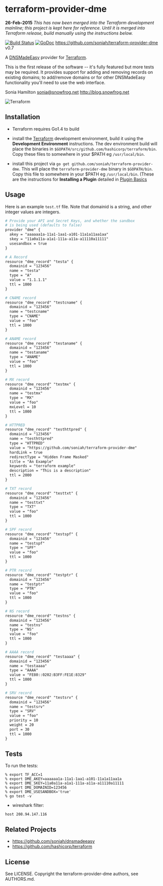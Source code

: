 # terraform-provider-dme

**26-Feb-2015** _This has now been merged into the Terraform development mainline; this project is kept here for reference. Until it is merged into Terraform release, build manually using the instructions below._

[![Build
Status](https://travis-ci.org/soniah/terraform-provider-dme.svg?branch=master)](https://travis-ci.org/soniah/terraform-provider-dme)
[![GoDoc](https://godoc.org/github.com/soniah/terraform-provider-dme?status.png)](http://godoc.org/github.com/soniah/terraform-provider-dme)
https://github.com/soniah/terraform-provider-dme v0.7

A [DNSMadeEasy](http://www.dnsmadeeasy.com/) provider for [Terraform](https://github.com/hashicorp/terraform).

This is the first release of the software -- it's fully featured but
more tests may be required. It provides support for adding and removing
records on existing domains; to add/remove domains or for other
DNSMadeEasy functionality you'll need to use the web interface.

Sonia Hamilton sonia@snowfrog.net http://blog.snowfrog.net

![Terraform](https://raw.githubusercontent.com/hashicorp/terraform/master/website/source/assets/images/readme.png)

## Installation

* Terraform requires Go1.4 to build

* install the [Terraform](https://github.com/hashicorp/terraform)
  development environment, build it using the **Development Environment**
  instructions. The dev environment build will place the binaries in
  `$GOPATH/src/github.com/hashicorp/terraform/bin`.  Copy these files to
  somewhere in your $PATH eg `/usr/local/bin`.

* install this project via `go get github.com/soniah/terraform-provider-dme`. This
  will place the `terraform-provider-dme` binary in `$GOPATH/bin`. Copy
  this file to somewhere in your $PATH eg `/usr/local/bin`. (These are
  the instructions for **Installing a Plugin** detailed in
  [Plugin Basics](https://www.terraform.io/docs/plugins/basics.html)

## Usage

Here is an example `test.tf` file. Note that domainid is a
string, and other integer values are integers.

```apache
# Provide your API and Secret Keys, and whether the sandbox
# is being used (defaults to false)
provider "dme" {
  akey = "aaaaaa1a-11a1-1aa1-a101-11a1a11aa1aa"
  skey = "11a0a11a-a1a1-111a-a11a-a11110a11111"
  usesandbox = true
}

# A Record
resource "dme_record" "testa" {
  domainid = "123456"
  name = "testa"
  type = "A"
  value = "1.1.1.1"
  ttl = 1000
}

# CNAME record
resource "dme_record" "testcname" {
  domainid = "123456"
  name = "testcname"
  type = "CNAME"
  value = "foo"
  ttl = 1000
}

# ANAME record
resource "dme_record" "testaname" {
  domainid = "123456"
  name = "testaname"
  type = "ANAME"
  value = "foo"
  ttl = 1000
}

# MX record
resource "dme_record" "testmx" {
  domainid = "123456"
  name = "testmx"
  type = "MX"
  value = "foo"
  mxLevel = 10
  ttl = 1000
}

# HTTPRED
resource "dme_record" "testhttpred" {
  domainid = "123456"
  name = "testhttpred"
  type = "HTTPRED"
  value = "https://github.com/soniah/terraform-provider-dme"
  hardLink = true
  redirectType = "Hidden Frame Masked"
  title = "An Example"
  keywords = "terraform example"
  description = "This is a description"
  ttl = 2000
}

# TXT record
resource "dme_record" "testtxt" {
  domainid = "123456"
  name = "testtxt"
  type = "TXT"
  value = "foo"
  ttl = 1000
}

# SPF record
resource "dme_record" "testspf" {
  domainid = "123456"
  name = "testspf"
  type = "SPF"
  value = "foo"
  ttl = 1000
}

# PTR record
resource "dme_record" "testptr" {
  domainid = "123456"
  name = "testptr"
  type = "PTR"
  value = "foo"
  ttl = 1000
}

# NS record
resource "dme_record" "testns" {
  domainid = "123456"
  name = "testns"
  type = "NS"
  value = "foo"
  ttl = 1000
}

# AAAA record
resource "dme_record" "testaaaa" {
  domainid = "123456"
  name = "testaaaa"
  type = "AAAA"
  value = "FE80::0202:B3FF:FE1E:8329"
  ttl = 1000
}

# SRV record
resource "dme_record" "testsrv" {
  domainid = "123456"
  name = "testsrv"
  type = "SRV"
  value = "foo"
  priority = 10
  weight = 20
  port = 30
  ttl = 1000
}

```

## Tests

To run the tests:

```shell
% export TF_ACC=1
% export DME_AKEY=aaaaaa1a-11a1-1aa1-a101-11a1a11aa1a
% export DME_SKEY=11a0a11a-a1a1-111a-a11a-a11110a11111
% export DME_DOMAINID=123456
% export DME_USESANDBOX='true'
% go test -v
```

* wireshark filter:

```shell
host 208.94.147.116
```

## Related Projects

* https://github.com/soniah/dnsmadeeasy
* https://github.com/hashicorp/terraform

## License

See LICENSE. Copyright the terraform-provider-dme authors, see AUTHORS.md.

